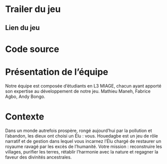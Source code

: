 # Trailer du jeu
## Lien du jeu
# Code source
# Présentation de l’équipe
Notre équipe est composée d’étudiants en L3 MIAGE, chacun ayant apporté son expertise au développement de notre jeu. Mathieu Maneh, Fabrice Agbo, Andy Bongo.
# Contexte
Dans un monde autrefois prospère, rongé aujourd’hui par la pollution et l’abandon, les dieux ont choisi un Élu : vous.
Houedagbe est un jeu de rôle narratif et de gestion dans lequel vous incarnez l’Élu chargé de restaurer un royaume ravagé par les excès de l’humanité. 
Votre mission : reconstruire les villages, purifier les terres, rétablir l’harmonie avec la nature et regagner la faveur des divinités ancestrales.
